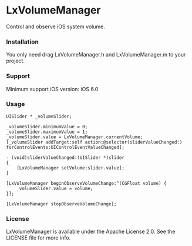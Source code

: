 # LxVolumeManager
Control and observe iOS system volume.

### Installation
You only need drag LxVolumeManager.h and LxVolumeManager.m to your project.

### Support
Minimum support iOS version: iOS 6.0

### Usage

	UISlider * _volumeSlider;

    _volumeSlider.minimumValue = 0;
    _volumeSlider.maximumValue = 1;
    _volumeSlider.value = LxVolumeManager.currentVolume;
    [_volumeSlider addTarget:self action:@selector(sliderValueChanged:) forControlEvents:UIControlEventValueChanged];
    
    - (void)sliderValueChanged:(UISlider *)slider
	{
	    [LxVolumeManager setVolume:slider.value];
	}

    [LxVolumeManager beginObserveVolumeChange:^(CGFloat volume) {
        _volumeSlider.value = volume;
    }];
    
    [LxVolumeManager stopObserveVolumeChange];


### License
LxVolumeManager is available under the Apache License 2.0. See the LICENSE file for more info.
